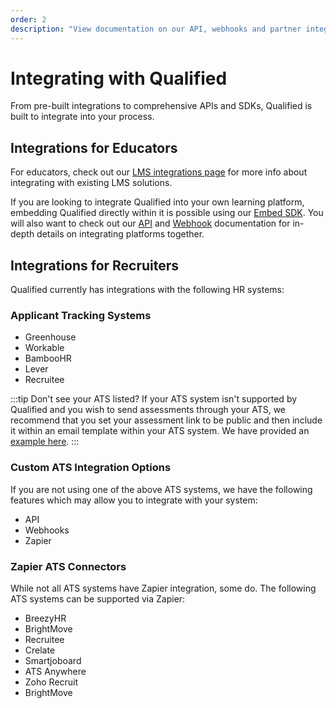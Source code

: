 ```yaml
---
order: 2
description: "View documentation on our API, webhooks and partner integrations"
---
```


# Integrating with Qualified

From pre-built integrations to comprehensive APIs and SDKs, Qualified is built to integrate into your process.

## Integrations for Educators 
For educators, check out our [LMS integrations page](lms) for more info about integrating with existing LMS solutions.

If you are looking to integrate Qualified into your own learning platform, embedding Qualified directly within it is possible using our [Embed SDK](integrations/custom-integrations/embed). You will also want to check out our [API](integrations/custom-integrations/api) and [Webhook](integrations/custom-integrations/webhooks) documentation for in-depth details on integrating platforms together.  

## Integrations for Recruiters
Qualified currently has integrations with the following HR systems:
 
### Applicant Tracking Systems
- Greenhouse
- Workable
- BambooHR
- Lever
- Recruitee

:::tip Don't see your ATS listed?
If your ATS system isn't supported by Qualified and you wish to send assessments through your ATS, we recommend that you set your assessment link to be public and then include it within an email template within your ATS system. We have provided an [example here](/for-teams/process/invitations/#email-template).
:::

### Custom ATS Integration Options
If you are not using one of the above ATS systems, we have the following features which may allow you to integrate with your system:

- API
- Webhooks
- Zapier


### Zapier ATS Connectors
While not all ATS systems have Zapier integration, some do. The following ATS systems can be supported via Zapier: 

- BreezyHR
- BrightMove
- Recruitee
- Crelate
- Smartjoboard
- ATS Anywhere
- Zoho Recruit
- BrightMove 
